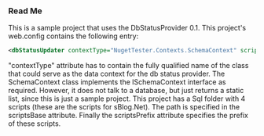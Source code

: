 ### Read Me

This is a sample project that uses the DbStatusProvider 0.1. This project's web.config contains the following entry:

```xml
<dbStatusUpdater contextType="NugetTester.Contexts.SchemaContext" scriptsBase="~/Sql" scriptsPrefix="sc" />
```

"contextType" attribute has to contain the fully qualified name of the class that could serve as the data context for the db status provider. 
The SchemaContext class implements the ISchemaContext interface as required. However, it does not talk to a database, but just returns 
a static list, since this is just a sample project. This project has a Sql folder with 4 scripts (these are the scripts for sBlog.Net).
The path is specified in the scriptsBase attribute. Finally the scriptsPrefix attribute specifies the prefix of these scripts.
